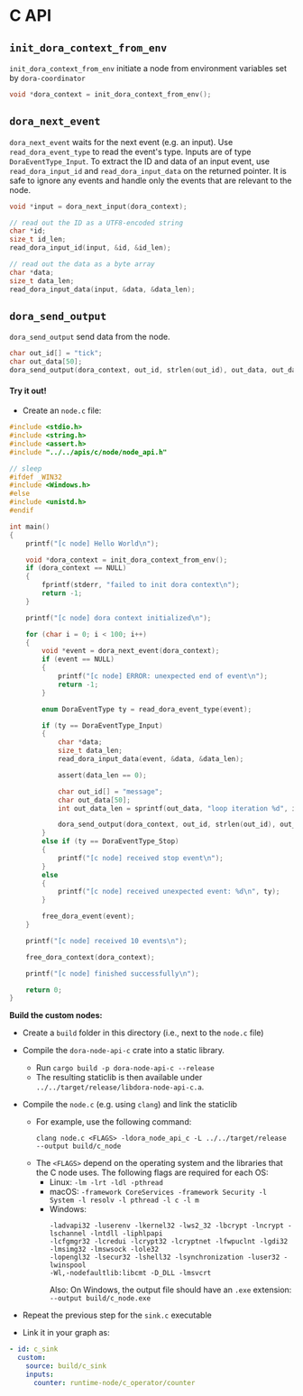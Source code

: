 # C API

## `init_dora_context_from_env`

`init_dora_context_from_env` initiate a node from environment variables set by `dora-coordinator`

```c
void *dora_context = init_dora_context_from_env();
```

## `dora_next_event`

`dora_next_event` waits for the next event (e.g. an input). Use `read_dora_event_type` to read the event's type. Inputs are of type `DoraEventType_Input`. To extract the ID and data of an input event, use `read_dora_input_id` and `read_dora_input_data` on the returned pointer. It is safe to ignore any events and handle only the events that are relevant to the node.

```c
void *input = dora_next_input(dora_context);

// read out the ID as a UTF8-encoded string
char *id;
size_t id_len;
read_dora_input_id(input, &id, &id_len);

// read out the data as a byte array
char *data;
size_t data_len;
read_dora_input_data(input, &data, &data_len);
```

## `dora_send_output`

`dora_send_output` send data from the node.

```c
char out_id[] = "tick";
char out_data[50];
dora_send_output(dora_context, out_id, strlen(out_id), out_data, out_data_len);
```

#### Try it out!

- Create an `node.c` file:

```c
#include <stdio.h>
#include <string.h>
#include <assert.h>
#include "../../apis/c/node/node_api.h"

// sleep
#ifdef _WIN32
#include <Windows.h>
#else
#include <unistd.h>
#endif

int main()
{
    printf("[c node] Hello World\n");

    void *dora_context = init_dora_context_from_env();
    if (dora_context == NULL)
    {
        fprintf(stderr, "failed to init dora context\n");
        return -1;
    }

    printf("[c node] dora context initialized\n");

    for (char i = 0; i < 100; i++)
    {
        void *event = dora_next_event(dora_context);
        if (event == NULL)
        {
            printf("[c node] ERROR: unexpected end of event\n");
            return -1;
        }

        enum DoraEventType ty = read_dora_event_type(event);

        if (ty == DoraEventType_Input)
        {
            char *data;
            size_t data_len;
            read_dora_input_data(event, &data, &data_len);

            assert(data_len == 0);

            char out_id[] = "message";
            char out_data[50];
            int out_data_len = sprintf(out_data, "loop iteration %d", i);

            dora_send_output(dora_context, out_id, strlen(out_id), out_data, out_data_len);
        }
        else if (ty == DoraEventType_Stop)
        {
            printf("[c node] received stop event\n");
        }
        else
        {
            printf("[c node] received unexpected event: %d\n", ty);
        }

        free_dora_event(event);
    }

    printf("[c node] received 10 events\n");

    free_dora_context(dora_context);

    printf("[c node] finished successfully\n");

    return 0;
}
```

**Build the custom nodes:**

- Create a `build` folder in this directory (i.e., next to the `node.c` file)
- Compile the `dora-node-api-c` crate into a static library.
  - Run `cargo build -p dora-node-api-c --release`
  - The resulting staticlib is then available under `../../target/release/libdora-node-api-c.a`.
- Compile the `node.c` (e.g. using `clang`) and link the staticlib
  - For example, use the following command:
    ```
    clang node.c <FLAGS> -ldora_node_api_c -L ../../target/release --output build/c_node
    ```
  - The `<FLAGS>` depend on the operating system and the libraries that the C node uses. The following flags are required for each OS:
    - Linux: `-lm -lrt -ldl -pthread`
    - macOS: `-framework CoreServices -framework Security -l System -l resolv -l pthread -l c -l m`
    - Windows:
      ```
      -ladvapi32 -luserenv -lkernel32 -lws2_32 -lbcrypt -lncrypt -lschannel -lntdll -liphlpapi
      -lcfgmgr32 -lcredui -lcrypt32 -lcryptnet -lfwpuclnt -lgdi32 -lmsimg32 -lmswsock -lole32
      -lopengl32 -lsecur32 -lshell32 -lsynchronization -luser32 -lwinspool
      -Wl,-nodefaultlib:libcmt -D_DLL -lmsvcrt
      ```
      Also: On Windows, the output file should have an `.exe` extension: `--output build/c_node.exe`
- Repeat the previous step for the `sink.c` executable

- Link it in your graph as:

```yaml
- id: c_sink
  custom:
    source: build/c_sink
    inputs:
      counter: runtime-node/c_operator/counter
```

